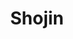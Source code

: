 ---
layout: place
title: "Shojin"
permalink: /california/los-angeles/shojin.html
stateAbbr: CA
stateName: California
cityName: Los Angeles
seo:
  name: "Shojin"
  type: Restaurant
  links: http://www.theshojin.com/
description: "Upscale eatery offering creative macrobiotic & vegan Japanese dishes, plus saki & wine. Shojin serves delicious sushi in Los Angeles, California. Try fresh Japanese dishes for a great dining experience. Available for takeout, delivery, lunch, and dinner."
place_id: ChIJQ5t7EGa6woARF68rhqYIX5k
photos:
  - name: >-
      places/ChIJQ5t7EGa6woARF68rhqYIX5k/photos/AeeoHcKPuaIClQVC3sWukcWXuldIXKPGQEaVj1LDtkhVIhi7ZxQWim2OLJuUNoZFHfi_PmoJ61XvzbnF0cd9DAgt3RVFfMtDew59VFqJ86pyEzzzlebzE7Yp3BrcDUTf5qyZTo4qS56cHmQjGx5ADWCOSQpASi_S2j4sM-wteAUWTeq1EnkQooPvslo6m1qd_ovl2WsgaawunGMaM1XkqtYK-cWZiGk-EQ2rsqtUuIueC_Qwx88wkD102dOrGsBNjsph-BOblnzBw5pye4diZnPQ0Gskusm1WiRJiMwgWD8UowV8Ow
    widthPx: 4032
    heightPx: 3024
    authorAttributions:
      - displayName: Shojin
        uri: https://maps.google.com/maps/contrib/114295895900607011666
        photoUri: >-
          https://lh3.googleusercontent.com/a-/ALV-UjUXzYQ_CJ2iD5IBQUhYsQn8eP5oI4nWMn3D8Ef-GZxfDSo80iRq=s100-p-k-no-mo
    flagContentUri: >-
      https://www.google.com/local/imagery/report/?cb_client=maps_api_places.places_api&image_key=!1e10!2sAF1QipMbO61Reo0kYPnjut0Ce5kVtPl_2Wufh3wp_7gj&hl=en-US
    googleMapsUri: >-
      https://www.google.com/maps/place//data=!3m4!1e2!3m2!1sAF1QipMbO61Reo0kYPnjut0Ce5kVtPl_2Wufh3wp_7gj!2e10!4m2!3m1!1s0x80c2ba66107b9b43:0x995f08a6862baf17
  - name: >-
      places/ChIJQ5t7EGa6woARF68rhqYIX5k/photos/AeeoHcIOLMtSUPLQfuxc4dF0so5dUTC2EdhbYSLmRZAfTV-sAAKHd72AvFWWHaBoy1vZpM_AvL8k4Rrbq9d0S2SUW8XRAKy9_PC4wMIAmu0Ip7Bg6PTWIGwpNUnv4SbJ115_3aH8m0NQY99qezI0Ig4q3U6wfiiREr6tQ9uCCDX2Vhy1sT91EO7vf7E4Q0E5FfOky4yGUZj78cQdiYn6eTGd3OW6WQlnGCTF6hubDQ7SJnluEIfPpoDQwLBRQNAKEBv3H8lCHr_-flxfbjdy7U1U5QhJBTVQPp-GnI-iNaRT0Ltp6g
    widthPx: 4196
    heightPx: 4800
    authorAttributions:
      - displayName: Shojin
        uri: https://maps.google.com/maps/contrib/114295895900607011666
        photoUri: >-
          https://lh3.googleusercontent.com/a-/ALV-UjUXzYQ_CJ2iD5IBQUhYsQn8eP5oI4nWMn3D8Ef-GZxfDSo80iRq=s100-p-k-no-mo
    flagContentUri: >-
      https://www.google.com/local/imagery/report/?cb_client=maps_api_places.places_api&image_key=!1e10!2sAF1QipMvbdHD_tcCmhcjkHlX1G2oti_k50QQDyDI4xdR&hl=en-US
    googleMapsUri: >-
      https://www.google.com/maps/place//data=!3m4!1e2!3m2!1sAF1QipMvbdHD_tcCmhcjkHlX1G2oti_k50QQDyDI4xdR!2e10!4m2!3m1!1s0x80c2ba66107b9b43:0x995f08a6862baf17
  - name: >-
      places/ChIJQ5t7EGa6woARF68rhqYIX5k/photos/AeeoHcIsXbsvJzzFDCIInJg_1YAdGcIK3qgIFLA7V6_0tNulroUZLcVR4F5-5bcczqzJLZHy04GQTK0VoSTmWZmhjtOJrpdI4tj1OlLeW2UDCbjS2NSSZnb3z4qqkXdDf-CVHny-bh9x2LjJDMdWeKIgAS-QRM7AgWabLWgoTU7BK2Iiottm22UJ2PLTRH4s_QzX5Lj8dCSI747fTIFutWb5MN8tmTkpXdScu4aqaxLkZVBf8YFMV53_RnFJ0Nd9HfzHlOZ_Q8MbcZaPhcI1wKHX7yrILltecKdmsqu2GXB1-upneA
    widthPx: 1080
    heightPx: 1080
    authorAttributions:
      - displayName: Shojin
        uri: https://maps.google.com/maps/contrib/114295895900607011666
        photoUri: >-
          https://lh3.googleusercontent.com/a-/ALV-UjUXzYQ_CJ2iD5IBQUhYsQn8eP5oI4nWMn3D8Ef-GZxfDSo80iRq=s100-p-k-no-mo
    flagContentUri: >-
      https://www.google.com/local/imagery/report/?cb_client=maps_api_places.places_api&image_key=!1e10!2sAF1QipNhTN9x75zKMa92ieZW37oKJaPHD13r_s2pGOez&hl=en-US
    googleMapsUri: >-
      https://www.google.com/maps/place//data=!3m4!1e2!3m2!1sAF1QipNhTN9x75zKMa92ieZW37oKJaPHD13r_s2pGOez!2e10!4m2!3m1!1s0x80c2ba66107b9b43:0x995f08a6862baf17
  - name: >-
      places/ChIJQ5t7EGa6woARF68rhqYIX5k/photos/AeeoHcK8kaUJ0UhGuAuxFVbC6tsTTDce4YfJD_yQu4hJeGtK7bY33FG061u-MfSSk6CnXTG8eg6iuDZjNVB-flk0wveABnXB-Vyv7t-3m8l4K8UdiC3G6KbHmNEwD3wT_xhG8HXFtATeCNTu9hM2fQ0Ue26p22ZHt-smGzXBs5uvdJm9JoXVkJgwFkJppsw4f9fGzeBmlktQBkBAOfN-otC6zjWE-yh0LjSJmaXgCvnKF6Wy2gud7kRsyn4kcQhtcADdquoVXbaQ_TWOzl5oe7_QT6QMm6H7nC-EwZ3uVzi0wQmt5Q
    widthPx: 2985
    heightPx: 2959
    authorAttributions:
      - displayName: Shojin
        uri: https://maps.google.com/maps/contrib/114295895900607011666
        photoUri: >-
          https://lh3.googleusercontent.com/a-/ALV-UjUXzYQ_CJ2iD5IBQUhYsQn8eP5oI4nWMn3D8Ef-GZxfDSo80iRq=s100-p-k-no-mo
    flagContentUri: >-
      https://www.google.com/local/imagery/report/?cb_client=maps_api_places.places_api&image_key=!1e10!2sAF1QipMlOAY68itM_nA8Qdj24d4e-s-Z9ruxa6BXwtLc&hl=en-US
    googleMapsUri: >-
      https://www.google.com/maps/place//data=!3m4!1e2!3m2!1sAF1QipMlOAY68itM_nA8Qdj24d4e-s-Z9ruxa6BXwtLc!2e10!4m2!3m1!1s0x80c2ba66107b9b43:0x995f08a6862baf17
  - name: >-
      places/ChIJQ5t7EGa6woARF68rhqYIX5k/photos/AeeoHcLiO-JESnZy3ahRSE4N6sohxzBzDTFOPHI_k6XxTz7jA7QQXDPH2g-u_PSAC0ZcHC6agAAviRP6RKGMMHPpGfOEReJAKN1OWEOiEV854ZQNu4VAGwxp2E-b5ypXVvc2-8zMB8-z9PHz76NjQiSNgscZ2R-Ah08jYdFiCGULWoidpEfeD3JXxghQTrhykmjgKi0zCqhhRffWsjmFZDBaT6bDmAxmOMz9I0LsbfbR9PpJS8yF4GsnfcdGob3CsUQ3D-6tBFd_WppEL8SaHldgV-GRqiWykVhmRwxS-9ppvqpoUA
    widthPx: 4032
    heightPx: 3024
    authorAttributions:
      - displayName: Shojin
        uri: https://maps.google.com/maps/contrib/114295895900607011666
        photoUri: >-
          https://lh3.googleusercontent.com/a-/ALV-UjUXzYQ_CJ2iD5IBQUhYsQn8eP5oI4nWMn3D8Ef-GZxfDSo80iRq=s100-p-k-no-mo
    flagContentUri: >-
      https://www.google.com/local/imagery/report/?cb_client=maps_api_places.places_api&image_key=!1e10!2sAF1QipOoGIZgW_7l2_wZFMyT9kTBQahoGyK7JyfPQfFU&hl=en-US
    googleMapsUri: >-
      https://www.google.com/maps/place//data=!3m4!1e2!3m2!1sAF1QipOoGIZgW_7l2_wZFMyT9kTBQahoGyK7JyfPQfFU!2e10!4m2!3m1!1s0x80c2ba66107b9b43:0x995f08a6862baf17
  - name: >-
      places/ChIJQ5t7EGa6woARF68rhqYIX5k/photos/AeeoHcJnDvNS7n2FP3M2DlyvlyNLkq0zLcThJKDrFGaPPitxtGUtfdLafmHAcVv_9FFrPY-ypyQoWpdAR-x0RKRsr6cxQd3iolyfUeJRqydLNRRgyJomn8sakT5YGJTS1ns9Ggy0kUkDfMNaXI0RLrPPQAXb6E44-ehcS4GDJXCnzuZWKzF18HPD_qCjCoFGck7NSx2H1CQg4E27hRJOGY9KjcXBTyTEjnq4CEU2Tkz3e3eB51hCmLbhYWChxs7k12gGmIUCHVRgzvOZfS-rmuroJF8gxb3aOH2e4Kg8CMx3fxQyMw
    widthPx: 4800
    heightPx: 3600
    authorAttributions:
      - displayName: Shojin
        uri: https://maps.google.com/maps/contrib/114295895900607011666
        photoUri: >-
          https://lh3.googleusercontent.com/a-/ALV-UjUXzYQ_CJ2iD5IBQUhYsQn8eP5oI4nWMn3D8Ef-GZxfDSo80iRq=s100-p-k-no-mo
    flagContentUri: >-
      https://www.google.com/local/imagery/report/?cb_client=maps_api_places.places_api&image_key=!1e10!2sAF1QipPWMoOqZg7He98tNA1DxjjaJQMEWHh_mtdGUhbw&hl=en-US
    googleMapsUri: >-
      https://www.google.com/maps/place//data=!3m4!1e2!3m2!1sAF1QipPWMoOqZg7He98tNA1DxjjaJQMEWHh_mtdGUhbw!2e10!4m2!3m1!1s0x80c2ba66107b9b43:0x995f08a6862baf17
  - name: >-
      places/ChIJQ5t7EGa6woARF68rhqYIX5k/photos/AeeoHcKJV6GpyCiv7Yv6O2GvF68sINpPmmEoSmoEodfx3OvPPl9YRf4EcSpuPJC4UcOwtfdaRMnniwKkMccTS-yLCqtuMf7aIxGKGNoqUSWOXheGKvyDzcSvorP8bJk5xgl6xXOdH5w3tiwp5ugyWJx4-82Xv1rPrATUbKeUOQs5GYD_bx1vGBcWmQLaNEy866Yae9A0maV-z_NOfbrgfrjZmrp2IZ_YWQyYyPjsApPiUalLzxJYdLnKwaQbKlOiariIaIhDe-kPHnkgNKtgEQ9a7rqCRQEOpl8xmJoRa3Inx1p7UA
    widthPx: 3024
    heightPx: 3024
    authorAttributions:
      - displayName: Shojin
        uri: https://maps.google.com/maps/contrib/114295895900607011666
        photoUri: >-
          https://lh3.googleusercontent.com/a-/ALV-UjUXzYQ_CJ2iD5IBQUhYsQn8eP5oI4nWMn3D8Ef-GZxfDSo80iRq=s100-p-k-no-mo
    flagContentUri: >-
      https://www.google.com/local/imagery/report/?cb_client=maps_api_places.places_api&image_key=!1e10!2sAF1QipNAQgLZjrLY1FtgCs6SEbXDhJWw2uXdq1MEHmzH&hl=en-US
    googleMapsUri: >-
      https://www.google.com/maps/place//data=!3m4!1e2!3m2!1sAF1QipNAQgLZjrLY1FtgCs6SEbXDhJWw2uXdq1MEHmzH!2e10!4m2!3m1!1s0x80c2ba66107b9b43:0x995f08a6862baf17
  - name: >-
      places/ChIJQ5t7EGa6woARF68rhqYIX5k/photos/AeeoHcLRg0LBxwznv9ZC-aGzTfakGzyU2nyKIGhuL_YLOUzw2mDTFkPAApvs5hj40akvYfaW1DpN-6Jbd3-z6_JKyb4mxqesK_kZWAzW9vX9ZF-DSCzgasIF0hBxA0CGeGjT6V30UpW6_T2QntG5BOCoC1Kx4hQT7vfIQcX8RRxJxiaxe43zoZYNzbr6NO0lccXVrTkC5xgohO8HM6dfKjjLYCYyCRX8MlcDyd7dyWP759ROgni7Hxb5CuP2zAXPIghBYnyMLv6E8d6n01PK16a4PQ4GSgvXD6eYT1PFZvNLhaCRog
    widthPx: 3656
    heightPx: 2742
    authorAttributions:
      - displayName: Shojin
        uri: https://maps.google.com/maps/contrib/114295895900607011666
        photoUri: >-
          https://lh3.googleusercontent.com/a-/ALV-UjUXzYQ_CJ2iD5IBQUhYsQn8eP5oI4nWMn3D8Ef-GZxfDSo80iRq=s100-p-k-no-mo
    flagContentUri: >-
      https://www.google.com/local/imagery/report/?cb_client=maps_api_places.places_api&image_key=!1e10!2sAF1QipN6laRKFbErn6R7qtv94lU0bEPR5xvM3bv1R0v6&hl=en-US
    googleMapsUri: >-
      https://www.google.com/maps/place//data=!3m4!1e2!3m2!1sAF1QipN6laRKFbErn6R7qtv94lU0bEPR5xvM3bv1R0v6!2e10!4m2!3m1!1s0x80c2ba66107b9b43:0x995f08a6862baf17
  - name: >-
      places/ChIJQ5t7EGa6woARF68rhqYIX5k/photos/AeeoHcLqMgZqqW8Wt8sgGjUMTOyXSUt3HJKpZ5hePonwMvMTNmF0NfnyPmRIG3w1-JE4IPXSKy2kdxOQW5IXRxrdeg8a0b_PzsMbq69iNS-Y8x1d4ARh861olbiZH6Tz_Or8n70lL72XoQDKlWsoDXa9ExHNkeLY0C3y9rv21k7Mx-6yBQ3MXPJjFC_fIJ8zqNDh871p4yIzS45BD86RfLYmr8QjQXiLhL8KqyfnqWQ7gkk8AgY_jf8G7oyuMUAMzFvmnw9EaKgJfqS8jmKMEK8zH7cmsYC_byRbl_cqX71wkYifbw
    widthPx: 1109
    heightPx: 1109
    authorAttributions:
      - displayName: Shojin
        uri: https://maps.google.com/maps/contrib/114295895900607011666
        photoUri: >-
          https://lh3.googleusercontent.com/a-/ALV-UjUXzYQ_CJ2iD5IBQUhYsQn8eP5oI4nWMn3D8Ef-GZxfDSo80iRq=s100-p-k-no-mo
    flagContentUri: >-
      https://www.google.com/local/imagery/report/?cb_client=maps_api_places.places_api&image_key=!1e10!2sAF1QipPDzL_j7L98xm5jSsyWIPSbxsAsTM6lDuVVwgMk&hl=en-US
    googleMapsUri: >-
      https://www.google.com/maps/place//data=!3m4!1e2!3m2!1sAF1QipPDzL_j7L98xm5jSsyWIPSbxsAsTM6lDuVVwgMk!2e10!4m2!3m1!1s0x80c2ba66107b9b43:0x995f08a6862baf17
  - name: >-
      places/ChIJQ5t7EGa6woARF68rhqYIX5k/photos/AeeoHcKekUbiysVL8DpsuzB-sP2P_lliW_rIproYE7BZbPm9zMWYHg36yFWZxd3ZlXcnWwfmcP6wh8CmLIdiq4mK3tfy2kl35XjRWoHnChSCr11iq0rIw8Rw5fTy2kgagxwKR2M6Acva0P6IjgKTnr-bhizqa_aqybypmp5cPVy8PuM5gBJIuMQtw3rxF-nLRVmFGXBclljjpRLc1bZfyWA0G5QvpkGkmKl2FrKrrMg8ZbnLDKlYotcSqz1jK-7aRleAs-JmfS1MrZ8KzD-tnZyDiWzmMGotl4HVZQqHOCfe5MYWWmWqoXEH0H8TyutMHwF1Jb_5xHHXxxyoKMmhcT_b3NuTOXxLwO0vjJ1JGDpdXGEkJ_WaltEPpRyotVAD3YlB1feLWpWdaeDCbpZ383FANOaeRb1MyKlGCq_UgjMLHAZZpNKl
    widthPx: 3768
    heightPx: 3024
    authorAttributions:
      - displayName: Scott Nelson
        uri: https://maps.google.com/maps/contrib/104076135888506454531
        photoUri: >-
          https://lh3.googleusercontent.com/a/ACg8ocIBEQ3q2Ri55ueDh7Yvzvy_Tv7GgOmUgOBQ9LT1nVCKr0k9WA=s100-p-k-no-mo
    flagContentUri: >-
      https://www.google.com/local/imagery/report/?cb_client=maps_api_places.places_api&image_key=!1e10!2sCIHM0ogKEICAgIDexIuY9QE&hl=en-US
    googleMapsUri: >-
      https://www.google.com/maps/place//data=!3m4!1e2!3m2!1sCIHM0ogKEICAgIDexIuY9QE!2e10!4m2!3m1!1s0x80c2ba66107b9b43:0x995f08a6862baf17
address: 12406 Washington Blvd, Los Angeles, CA 90066, USA
street: 12406 Washington Blvd
city: Los Angeles
state: CA
zip: '90066'
country: USA
neighborhood: Culver - West
latitude: '33.996800'
longitude: '-118.428728'
accessibility_options:
  wheelchairAccessibleEntrance: true
  wheelchairAccessibleRestroom: true
  wheelchairAccessibleSeating: true
business_status: OPERATIONAL
name: Shojin
google_maps_links:
  directionsUri: >-
    https://www.google.com/maps/dir//''/data=!4m7!4m6!1m1!4e2!1m2!1m1!1s0x80c2ba66107b9b43:0x995f08a6862baf17!3e0
  placeUri: https://maps.google.com/?cid=11051561521899089687
  writeAReviewUri: >-
    https://www.google.com/maps/place//data=!4m3!3m2!1s0x80c2ba66107b9b43:0x995f08a6862baf17!12e1
  reviewsUri: >-
    https://www.google.com/maps/place//data=!4m4!3m3!1s0x80c2ba66107b9b43:0x995f08a6862baf17!9m1!1b1
  photosUri: >-
    https://www.google.com/maps/place//data=!4m3!3m2!1s0x80c2ba66107b9b43:0x995f08a6862baf17!10e5
primary_type: Vegan Restaurant
opening_hours:
  regular: null
  current: null
secondary_opening_hours:
  regular:
    weekdayDescriptions: null
    type: null
  current:
    weekdayDescriptions: null
    type: null
phone: (310) 390-0033
price_level: PRICE_LEVEL_EXPENSIVE
price_range: $50 &ndash; $100
rating: '4.5'
rating_count: 0
website: http://www.theshojin.com/
reviews:
  - name: >-
      places/ChIJQ5t7EGa6woARF68rhqYIX5k/reviews/ChdDSUhNMG9nS0VJQ0FnSUQzeGY2N3RBRRAB
    relativePublishTimeDescription: 4 months ago
    rating: 5
    text:
      text: >-
        My wife and I first visited this restaurant seven years ago, and we
        decided to return because we had such a memorable experience. This time,
        we tried the Shojin November tasting menu (a 10-course offering), and it
        did not disappoint. The menu was incredibly creative, featuring a
        delightful variety of dishes and flavors.


        Two standout dishes for us were the button mushroom and the tempura
        banana with chocolate mousse—both absolutely blew our minds! The service
        was warm and attentive, and the staff went the extra mile by taking a
        photo for us and even arranging a small birthday celebration.


        Overall, this is a wonderful, upscale restaurant that’s perfect for
        special occasions. We highly recommend stopping by if you’re looking for
        a place to celebrate or enjoy an exceptional dining experience.
      languageCode: en
    originalText:
      text: >-
        My wife and I first visited this restaurant seven years ago, and we
        decided to return because we had such a memorable experience. This time,
        we tried the Shojin November tasting menu (a 10-course offering), and it
        did not disappoint. The menu was incredibly creative, featuring a
        delightful variety of dishes and flavors.


        Two standout dishes for us were the button mushroom and the tempura
        banana with chocolate mousse—both absolutely blew our minds! The service
        was warm and attentive, and the staff went the extra mile by taking a
        photo for us and even arranging a small birthday celebration.


        Overall, this is a wonderful, upscale restaurant that’s perfect for
        special occasions. We highly recommend stopping by if you’re looking for
        a place to celebrate or enjoy an exceptional dining experience.
      languageCode: en
    authorAttribution:
      displayName: Harsh Patel
      uri: https://www.google.com/maps/contrib/107882434769483181860/reviews
      photoUri: >-
        https://lh3.googleusercontent.com/a-/ALV-UjUSXgnAo14pPxAfeMBlQpWwtU79YqOQle5sQUE6W2ftNMU2uQWX-A=s128-c0x00000000-cc-rp-mo-ba4
    publishTime: '2024-11-16T23:23:14.109706Z'
    flagContentUri: >-
      https://www.google.com/local/review/rap/report?postId=ChdDSUhNMG9nS0VJQ0FnSUQzeGY2N3RBRRAB&d=17924085&t=1
    googleMapsUri: >-
      https://www.google.com/maps/reviews/data=!4m6!14m5!1m4!2m3!1sChdDSUhNMG9nS0VJQ0FnSUQzeGY2N3RBRRAB!2m1!1s0x80c2ba66107b9b43:0x995f08a6862baf17
  - name: >-
      places/ChIJQ5t7EGa6woARF68rhqYIX5k/reviews/ChdDSUhNMG9nS0VJQ0FnTUNnNnB5em5nRRAB
    relativePublishTimeDescription: a month ago
    rating: 5
    text:
      text: >-
        The most delicious and intimate dinner. The food was exceptional. We
        ordered from the Valentine’s Day fixed menu. The service was amazing and
        we were treated like the only guests in the restaurant.


        I will say that this was the most expensive meal of my life, but also
        one of the best.
      languageCode: en
    originalText:
      text: >-
        The most delicious and intimate dinner. The food was exceptional. We
        ordered from the Valentine’s Day fixed menu. The service was amazing and
        we were treated like the only guests in the restaurant.


        I will say that this was the most expensive meal of my life, but also
        one of the best.
      languageCode: en
    authorAttribution:
      displayName: Allison Shelleau
      uri: https://www.google.com/maps/contrib/102263855409132358141/reviews
      photoUri: >-
        https://lh3.googleusercontent.com/a-/ALV-UjVf5bvbvE7kTphg_4E-HGIM_S3OHlTM3utRFxmaeH-jLtjoaZ1X=s128-c0x00000000-cc-rp-mo
    publishTime: '2025-02-16T03:50:12.703952Z'
    flagContentUri: >-
      https://www.google.com/local/review/rap/report?postId=ChdDSUhNMG9nS0VJQ0FnTUNnNnB5em5nRRAB&d=17924085&t=1
    googleMapsUri: >-
      https://www.google.com/maps/reviews/data=!4m6!14m5!1m4!2m3!1sChdDSUhNMG9nS0VJQ0FnTUNnNnB5em5nRRAB!2m1!1s0x80c2ba66107b9b43:0x995f08a6862baf17
  - name: >-
      places/ChIJQ5t7EGa6woARF68rhqYIX5k/reviews/ChZDSUhNMG9nS0VJQ0FnSUQzaExPUEpREAE
    relativePublishTimeDescription: 5 months ago
    rating: 5
    text:
      text: >-
        Amazing! It was my first time dining here and came after being
        recommended from a few people. Service was perfect. We got the omakase
        and everything was so well thought out and delicious.  The timing of
        every course was perfect and well presented. It felt like a fine dining
        experience, but with more warmth. Not stuffy or uncomfortable in any
        way. I appreciate that they even went above expectations for my friends
        birthday that we were celebrating.
      languageCode: en
    originalText:
      text: >-
        Amazing! It was my first time dining here and came after being
        recommended from a few people. Service was perfect. We got the omakase
        and everything was so well thought out and delicious.  The timing of
        every course was perfect and well presented. It felt like a fine dining
        experience, but with more warmth. Not stuffy or uncomfortable in any
        way. I appreciate that they even went above expectations for my friends
        birthday that we were celebrating.
      languageCode: en
    authorAttribution:
      displayName: Tiana Tong
      uri: https://www.google.com/maps/contrib/102214041094106921859/reviews
      photoUri: >-
        https://lh3.googleusercontent.com/a/ACg8ocLQTEz-htvY141k5Ol5sT7XwtGnGAdZY9wE9qQXPH26W2CIiA=s128-c0x00000000-cc-rp-mo-ba3
    publishTime: '2024-11-12T06:47:13.703094Z'
    flagContentUri: >-
      https://www.google.com/local/review/rap/report?postId=ChZDSUhNMG9nS0VJQ0FnSUQzaExPUEpREAE&d=17924085&t=1
    googleMapsUri: >-
      https://www.google.com/maps/reviews/data=!4m6!14m5!1m4!2m3!1sChZDSUhNMG9nS0VJQ0FnSUQzaExPUEpREAE!2m1!1s0x80c2ba66107b9b43:0x995f08a6862baf17
  - name: >-
      places/ChIJQ5t7EGa6woARF68rhqYIX5k/reviews/ChdDSUhNMG9nS0VJQ0FnSURQNnNlcmp3RRAB
    relativePublishTimeDescription: 4 months ago
    rating: 5
    text:
      text: >-
        Best Japanese vegan fine dining experience in LA. Definitely recommend
        and worth the money spent. The service was amazing from the starting to
        the end. We went for our anniversary celebration and they made our day
        perfect. I will give more than 5stars if possible.
      languageCode: en
    originalText:
      text: >-
        Best Japanese vegan fine dining experience in LA. Definitely recommend
        and worth the money spent. The service was amazing from the starting to
        the end. We went for our anniversary celebration and they made our day
        perfect. I will give more than 5stars if possible.
      languageCode: en
    authorAttribution:
      displayName: Preethi Srinivasan
      uri: https://www.google.com/maps/contrib/111984935970224334832/reviews
      photoUri: >-
        https://lh3.googleusercontent.com/a-/ALV-UjVJv348aAIz55L_fYvwb1VwY4RVohGfxzkmuqKqTYG9PSpVGsV8=s128-c0x00000000-cc-rp-mo-ba2
    publishTime: '2024-12-01T06:52:44.757904Z'
    flagContentUri: >-
      https://www.google.com/local/review/rap/report?postId=ChdDSUhNMG9nS0VJQ0FnSURQNnNlcmp3RRAB&d=17924085&t=1
    googleMapsUri: >-
      https://www.google.com/maps/reviews/data=!4m6!14m5!1m4!2m3!1sChdDSUhNMG9nS0VJQ0FnSURQNnNlcmp3RRAB!2m1!1s0x80c2ba66107b9b43:0x995f08a6862baf17
  - name: >-
      places/ChIJQ5t7EGa6woARF68rhqYIX5k/reviews/ChZDSUhNMG9nS0VJQ0FnTURnd2NMV0p3EAE
    relativePublishTimeDescription: a month ago
    rating: 5
    text:
      text: >-
        Such a great experience. The staff was very friendly & attentive. The
        food was well thought out, detailed and full of flavor. Shojin is a gem.
      languageCode: en
    originalText:
      text: >-
        Such a great experience. The staff was very friendly & attentive. The
        food was well thought out, detailed and full of flavor. Shojin is a gem.
      languageCode: en
    authorAttribution:
      displayName: Amy
      uri: https://www.google.com/maps/contrib/114814182935996462578/reviews
      photoUri: >-
        https://lh3.googleusercontent.com/a/ACg8ocLae4xjh5Xj0DFuXC_XO2sWgUqXadKdhstN6Vho8BC3e1cgAw=s128-c0x00000000-cc-rp-mo-ba5
    publishTime: '2025-02-25T06:03:02.051523Z'
    flagContentUri: >-
      https://www.google.com/local/review/rap/report?postId=ChZDSUhNMG9nS0VJQ0FnTURnd2NMV0p3EAE&d=17924085&t=1
    googleMapsUri: >-
      https://www.google.com/maps/reviews/data=!4m6!14m5!1m4!2m3!1sChZDSUhNMG9nS0VJQ0FnTURnd2NMV0p3EAE!2m1!1s0x80c2ba66107b9b43:0x995f08a6862baf17
parking_options:
  freeStreetParking: true
  paidStreetParking: true
payment_options:
  acceptsCreditCards: true
  acceptsDebitCards: true
  acceptsCashOnly: false
  acceptsNfc: true
allow_dogs: null
curbside_pickup: null
delivery: true
dine_in: true
good_for_children: false
good_for_groups: null
good_for_sports: false
live_music: false
menu_for_children: false
outdoor_seating: false
reservable: true
restroom: true
serves_beer: true
serves_breakfast: null
serves_brunch: null
serves_cocktails: true
serves_coffee: true
serves_dinner: true
serves_dessert: true
serves_lunch: true
serves_vegetarian_food: true
serves_wine: true
takeout: true
update_category: essentials
summary: >-
  Upscale eatery offering creative macrobiotic & vegan Japanese dishes, plus
  saki & wine.

---